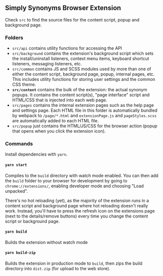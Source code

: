 ## Simply Synonyms Browser Extension
Check `src` to find the source files for the content script, popup and background page.

### Folders

+ `src/api` contains utility functions for accessing the API
+ `src/background` contains the extension's background script which sets the install/uninstall listeners, context menu items, keyboard shortcut listeners, messaging listeners, etc.
+ `src/common` contains JS and SCSS modules used by more than one of either the content script, background page, popup, internal pages, etc. This includes utility functions for storing user settings and the common CSS theme.
+ **`src/content`** contains the bulk of the extension: the actual synonym popups. It contains the content script(s), "page interface" script and HTML/CSS that is injected into each web page. 
+ `src/pages` contains the internal extension pages such as the help page and settings page. Each HTML file in this folder is automatically bundled by webpack to `/page/*.html` and `extensionPage.js` and `pageStyles.scss` are automatically added to each HTML file.
+ `src/popup` just contains the HTML/JS/CSS for the browser action (popup that opens when you click the extension icon).

### Commands

Install dependencies with `yarn`.

#### `yarn start`

Compiles to the `build` directory with watch mode enabled. You can then add the `build` folder to your browser for development by going to `chrome://extensions/`, enabling developer mode and choosing "Load unpacked". 

There's no hot reloading (yet), as the majority of the extension runs in a content script and background page where hot reloading doesn't really work. Instead, you'll have to press the refresh icon on the extensions page (next to the details/remove buttons) every time you change the content script or background page.

#### `yarn build`

Builds the extension without watch mode

#### `yarn build-zip`

Builds the extension in production mode to `build`, then zips the build directory into `dist.zip` (for upload to the web store).
